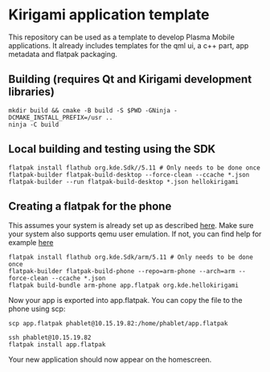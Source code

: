 # Kirigami application template

This repository can be used as a template to develop Plasma Mobile applications.
It already includes templates for the qml ui, a c++ part, app metadata and flatpak packaging.

## Building (requires Qt and Kirigami development libraries)
```
mkdir build && cmake -B build -S $PWD -GNinja -DCMAKE_INSTALL_PREFIX=/usr ..
ninja -C build
```

## Local building and testing using the SDK
```
flatpak install flathub org.kde.Sdk//5.11 # Only needs to be done once
flatpak-builder flatpak-build-desktop --force-clean --ccache *.json
flatpak-builder --run flatpak-build-desktop *.json hellokirigami
```

## Creating a flatpak for the phone
This assumes your system is already set up as described [here](https://community.kde.org/Guidelines_and_HOWTOs/Flatpak).
Make sure your system also supports qemu user emulation. If not, you can find help for example [here](https://wiki.debian.org/QemuUserEmulation)

```
flatpak install flathub org.kde.Sdk/arm/5.11 # Only needs to be done once
flatpak-builder flatpak-build-phone --repo=arm-phone --arch=arm --force-clean --ccache *.json
flatpak build-bundle arm-phone app.flatpak org.kde.hellokirigami
```

Now your app is exported into app.flatpak. You can copy the file to the phone using scp:
```
scp app.flatpak phablet@10.15.19.82:/home/phablet/app.flatpak
```

```
ssh phablet@10.15.19.82
flatpak install app.flatpak
```

Your new application should now appear on the homescreen.
